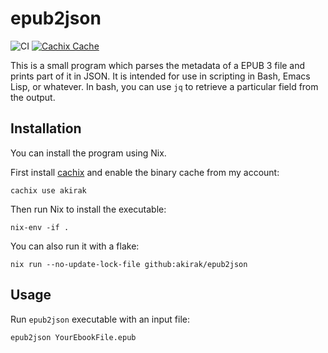 # epub2json

![CI](https://github.com/akirak/epub2json/workflows/CI/badge.svg)
[![Cachix Cache](https://img.shields.io/badge/cachix-akirak-blue.svg)](https://akirak.cachix.org)

This is a small program which parses the metadata of a EPUB 3 file and prints part of it in JSON. It is intended for use in scripting in Bash, Emacs Lisp, or whatever. In bash, you can use `jq` to retrieve a particular field from the output.

## Installation

You can install the program using Nix.

First install [cachix](https://github.com/cachix/cachix) and enable the binary cache from my account:

``` shell
cachix use akirak
```

Then run Nix to install the executable:

``` shell
nix-env -if .
```

You can also run it with a flake:

``` shell
nix run --no-update-lock-file github:akirak/epub2json
```

## Usage

Run `epub2json` executable with an input file:

``` shell
epub2json YourEbookFile.epub
```

